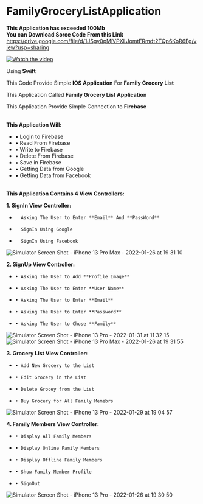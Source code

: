 # FamilyGroceryListApplication  

  
  
**This Application has exceeded 100Mb**  
**You can Download Sorce Code From this Link**  
https://drive.google.com/file/d/1JSgy0pMjVPXLJomtFRmdt2TQp6KoR6Fg/view?usp=sharing  

  
  

[![Watch the video](https://drive.google.com/file/d/13FMFtEzRD3krtKkNyFvJGjDzNcdo8N1h/view?usp=sharing)](https://youtu.be/BE2k_xGL9dk)  


Using **Swift**  

This Code Provide Simple **IOS Application** For **Family Grocery List**

This Application Called **Family Grocery List Application**

This Application Provide Simple Connection to **Firebase**
&nbsp;  
&nbsp;  

**This Application Will:**
* • Login to Firebase
* •	Read From Firebase
* •	Write to Firebase
* •	Delete From Firebase
* •	Save in Firebase
* • Getting Data from Google
* • Getting Data from Facebook
&nbsp;  
&nbsp;  

**This Application Contains 4 View Controllers:** 

**1. SignIn View Controller:**
*       Asking The User to Enter **Email** And **PassWord**
*       SignIn Using Google
*       SignIn Using Facebook
      
![Simulator Screen Shot - iPhone 13 Pro Max - 2022-01-26 at 19 31 10](https://user-images.githubusercontent.com/90371913/151787093-6c73cfa7-60d1-4bcc-8631-113774da4f2b.png)

   
      
**2. SignUp View Controller:**
*     •	Asking The User to Add **Profile Image**
*     •	Asking The User to Enter **User Name**
*     •	Asking The User to Enter **Email**
*     •	Asking The User to Enter **Password**
*     •	Asking The User to Chose **Family**
      
![Simulator Screen Shot - iPhone 13 Pro - 2022-01-31 at 11 32 15](https://user-images.githubusercontent.com/90371913/151787808-f1fa8c3e-24db-4875-b7a5-0a27e8c7f9b0.png)
![Simulator Screen Shot - iPhone 13 Pro Max - 2022-01-26 at 19 31 55](https://user-images.githubusercontent.com/90371913/151787815-c805ffba-e548-41a1-86ae-8cdf7785569d.png)

   
      
**3. Grocery List View Controller:**
*     •	Add New Grocery to the List
*     •	Edit Grocery in the List
*     •	Delete Grocey from the List
*     •	Buy Grocery for All Family Memebrs
      
![Simulator Screen Shot - iPhone 13 Pro - 2022-01-29 at 19 04 57](https://user-images.githubusercontent.com/90371913/151788804-6c2f6ee4-c453-4ff3-bba3-a337b8fd7ed0.png)

   
      
**4. Family Members View Controller:**
*     •	Display All Family Members
*     •	Display Online Family Members
*     •	Display Offline Family Members
*     •	Show Family Member Profile
*     • SignOut
      
![Simulator Screen Shot - iPhone 13 Pro - 2022-01-26 at 19 30 50](https://user-images.githubusercontent.com/90371913/151789368-8d45e5c6-f76b-4044-bc62-9ff304f51461.png)
             
             
             
